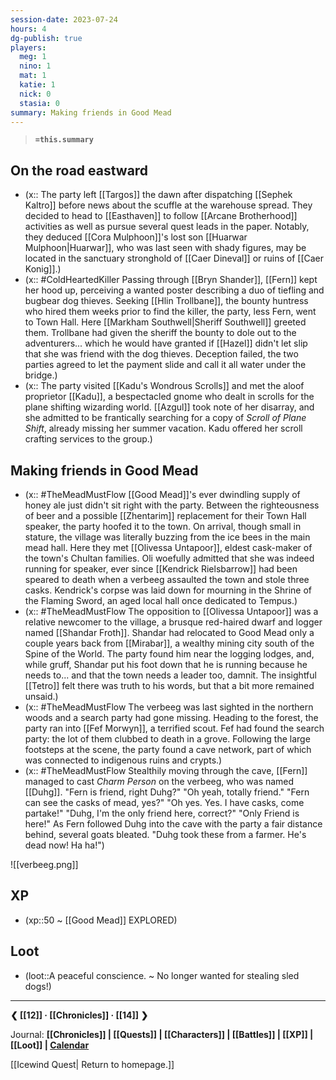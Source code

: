 ```yaml
---
session-date: 2023-07-24
hours: 4
dg-publish: true
players: 
  meg: 1
  nino: 1
  mat: 1
  katie: 1
  nick: 0
  stasia: 0
summary: Making friends in Good Mead
---
```

> **`=this.summary`**
## On the road eastward
- (x:: The party left [[Targos]] the dawn after dispatching [[Sephek Kaltro]] before news about the scuffle at the warehouse spread. They decided to head to [[Easthaven]] to follow [[Arcane Brotherhood]] activities as well as pursue several quest leads in the paper. Notably, they deduced [[Cora Mulphoon]]'s lost son [[Huarwar Mulphoon|Huarwar]], who was last seen with shady figures, may be located in the sanctuary stronghold of [[Caer Dineval]] or ruins of [[Caer Konig]].)
- (x:: #ColdHeartedKiller Passing through [[Bryn Shander]], [[Fern]] kept her hood up, perceiving a wanted poster describing a duo of tiefling and bugbear dog thieves. Seeking [[Hlin Trollbane]], the bounty huntress who hired them weeks prior to find the killer, the party, less Fern, went to Town Hall. Here [[Markham Southwell|Sheriff Southwell]] greeted them. Trollbane had given the sheriff the bounty to dole out to the adventurers... which he would have granted if [[Hazel]] didn't let slip that she was friend with the dog thieves. Deception failed, the two parties agreed to let the payment slide and call it all water under the bridge.)
- (x:: The party visited [[Kadu's Wondrous Scrolls]] and met the aloof proprietor [[Kadu]], a bespectacled gnome who dealt in scrolls for the plane shifting wizarding world. [[Azgul]] took note of her disarray, and she admitted to be frantically searching for a copy of *Scroll of Plane Shift*, already missing her summer vacation. Kadu offered her scroll crafting services to the group.)

## Making friends in Good Mead
- (x:: #TheMeadMustFlow [[Good Mead]]'s ever dwindling supply of honey ale just didn't sit right with the party. Between the righteousness of beer and a possible [[Zhentarim]] replacement for their Town Hall speaker, the party hoofed it to the town. On arrival, though small in stature, the village was literally buzzing from the ice bees in the main mead hall. Here they met [[Olivessa Untapoor]], eldest cask-maker of the town's Chultan families. Oli woefully admitted that she was indeed running for speaker, ever since [[Kendrick Rielsbarrow]] had been speared to death when a verbeeg assaulted the town and stole three casks. Kendrick's corpse was laid down for mourning in the Shrine of the Flaming Sword, an aged local hall once dedicated to Tempus.)
- (x:: #TheMeadMustFlow The opposition to [[Olivessa Untapoor]] was a relative newcomer to the village, a brusque red-haired dwarf and logger named [[Shandar Froth]]. Shandar had relocated to Good Mead only a couple years back from [[Mirabar]], a wealthy mining city south of the Spine of the World. The party found him near the logging lodges, and, while gruff, Shandar put his foot down that he is running because he needs to... and that the town needs a leader too, damnit. The insightful [[Tetro]] felt there was truth to his words, but that a bit more remained unsaid.)
- (x:: #TheMeadMustFlow The verbeeg was last sighted in the northern woods and a search party had gone missing. Heading to the forest, the party ran into [[Fef Morwyn]], a terrified scout. Fef had found the search party: the lot of them clubbed to death in a grove. Following the large footsteps at the scene, the party found a cave network, part of which was connected to indigenous ruins and crypts.)
- (x:: #TheMeadMustFlow Stealthily moving through the cave, [[Fern]] managed to cast *Charm Person* on the verbeeg, who was named [[Duhg]]. "Fern is friend, right Duhg?" "Oh yeah, totally friend." "Fern can see the casks of mead, yes?" "Oh yes. Yes. I have casks, come partake!" "Duhg, I'm the only friend here, correct?" "Only Friend is here!" As Fern followed Duhg into the cave with the party a fair distance behind, several goats bleated. "Duhg took these from a farmer. He's dead now! Ha ha!")

![[verbeeg.png]]


## XP
- (xp::50 ~ [[Good Mead]] EXPLORED)

## Loot
- (loot::A peaceful conscience. ~ No longer wanted for stealing sled dogs!)

---
**❮ [[12]] · [[Chronicles]] ·  [[14]] ❯**

Journal: **[[Chronicles]] | [[Quests]] |  [[Characters]] | [[Battles]] | [[XP]] | [[Loot]] | [Calendar](https://app.fantasy-calendar.com/calendars/38f9e3f5098bac1f655a4fb4241f35eb)**

[[Icewind Quest| Return to homepage.]]

